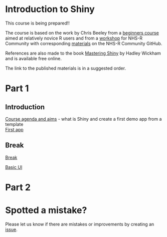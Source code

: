 
# Introduction to Shiny

<!-- badges: start -->
<!-- badges: end -->

This course is being prepared!!

The course is based on the work by Chris Beeley from a [beginners course](https://github.com/ChrisBeeley/shiny_beginners/tree/main) aimed at relatively novice R users and from a [workshop](https://www.youtube.com/watch?v=wEYaeltxlys&list=PLXCrMzQaI6c1Na7BE18OsWtE1WKqrclNn&index=27) for NHS-R Community with corresponding [materials](https://github.com/nhs-r-community/shiny-training) on the NHS-R Community GitHub.

References are also made to the book [Mastering Shiny](https://mastering-shiny.org/index.html) by Hadley Wickham and is available free online.

The link to the published materials is in a suggested order.

# Part 1

## Introduction
[Course agenda and aims](https://nhs-r-community.github.io/shiny-beginners/introduction.html#/title-slide) - what is Shiny and create a first demo app from a template  
[First app](https://nhs-r-community.github.io/shiny-beginners/first-app.html)

## Break
[Break](https://nhs-r-community.github.io/shiny-beginners/session-break-slide.html)

[Basic UI](https://nhs-r-community.github.io/shiny-beginners/basic-ui.html)

# Part 2



# Spotted a mistake?
Please let us know if there are mistakes or improvements by creating an 
[issue](https://github.com/nhs-r-community/intro-r-rstudio/issues).  
